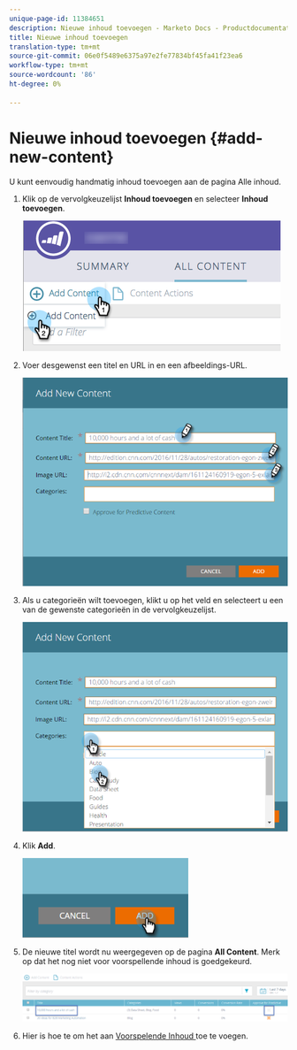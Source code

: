 ```yaml
---
unique-page-id: 11384651
description: Nieuwe inhoud toevoegen - Marketo Docs - Productdocumentatie
title: Nieuwe inhoud toevoegen
translation-type: tm+mt
source-git-commit: 06e0f5489e6375a97e2fe77834bf45fa41f23ea6
workflow-type: tm+mt
source-wordcount: '86'
ht-degree: 0%

---
```



# Nieuwe inhoud toevoegen {#add-new-content}

U kunt eenvoudig handmatig inhoud toevoegen aan de pagina Alle inhoud.

1. Klik op de vervolgkeuzelijst **Inhoud toevoegen** en selecteer **Inhoud toevoegen**.

   ![](assets/image2017-10-3-8-3a54-3a9.png)

1. Voer desgewenst een titel en URL in en een afbeeldings-URL.

   ![](assets/add-new-content-updated-pencils.png)

1. Als u categorieën wilt toevoegen, klikt u op het veld en selecteert u een van de gewenste categorieën in de vervolgkeuzelijst.

   ![](assets/add-new-content-categories-updated-hands.png)

1. Klik **Add**.

   ![](assets/all-content-add-hand.png)

1. De nieuwe titel wordt nu weergegeven op de pagina **All Content**. Merk op dat het nog niet voor voorspellende inhoud is goedgekeurd.

   ![](assets/image2017-10-3-8-3a55-3a21.png)

1. Hier is hoe te om het aan [Voorspelende Inhoud ](/help/marketo/product-docs/predictive-content/working-with-all-content/approve-a-title-for-predictive-content.md) toe te voegen.
